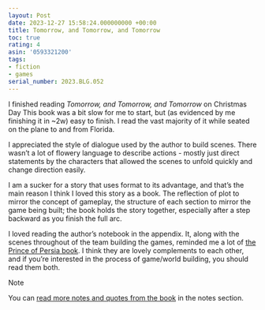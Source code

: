 ```yaml
---
layout: Post
date: 2023-12-27 15:58:24.000000000 +00:00
title: Tomorrow, and Tomorrow, and Tomorrow
toc: true
rating: 4
asin: '0593321200'
tags:
- fiction
- games
serial_number: 2023.BLG.052
---
```

I finished reading *Tomorrow, and Tomorrow, and Tomorrow* on Christmas Day
This book was a bit slow for me to start, but \(as evidenced by me finishing it in ~2w\) easy to finish\. I read the vast majority of it while seated on the plane to and from Florida\.

I appreciated the style of dialogue used by the author to build scenes\. There wasn’t a lot of flowery language to describe actions \- mostly just direct statements by the characters that allowed the scenes to unfold quickly and change direction easily\.

I am a sucker for a story that uses format to its advantage, and that’s the main reason I think I loved this story as a book\. The reflection of plot to mirror the concept of gameplay, the structure of each section to mirror the game being built; the book holds the story together, especially after a step backward as you finish the full arc\. 

I loved reading the author’s notebook in the appendix\. It, along with the scenes throughout of the team building the games, reminded me a lot of [the Prince of Persia book](https://www.joshbeckman.org/blog/reading/after-reading-the-making-of-prince-of-persia)\. I think they are lovely complements to each other, and if you’re interested in the process of game/world building, you should read them both\.

> [!NOTE]
> You can [read more notes and quotes from the book](https://www.joshbeckman.org/search/?q=%2735941599&keys=book) in the notes section.
